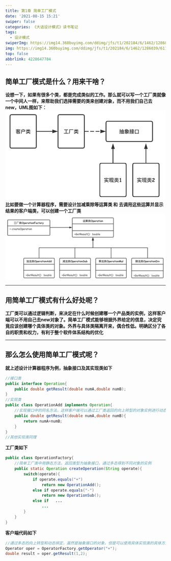 ```yaml
---
title: 第1章 简单工厂模式
date: '2021-08-15 15:21'
swiper: false
categories: 《大话设计模式》读书笔记
tags:
  - 设计模式
swiperImg: https://img14.360buyimg.com/ddimg/jfs/t1/202184/6/1462/1286039/6118c1d9E9ad4985c/6577ccacc7770fbb.png
img: https://img14.360buyimg.com/ddimg/jfs/t1/202184/6/1462/1286039/6118c1d9E9ad4985c/6577ccacc7770fbb.png
top: false
abbrlink: 4228647784
---
```


## 简单工厂模式是什么？用来干啥？
**设想一下，如果有很多个类，都是完成类似的工作。那么就可以写一个工厂类就像一个中间人一样，来帮助我们选择需要的类来创建对象，而不用我们自己去new，UML图如下：**
![](/medias/第1章简单工厂模式/0.png)
**比如要做一个计算器程序，需要设计加减乘除等运算类 和 去调用这些运算并显示结果的客户端类，可以创建一个工厂类**
![](/medias/第1章简单工厂模式/1.png)

---

##  用简单工厂模式有什么好处呢？
**工厂类可以通过逻辑判断，来决定在什么时候创建哪一个产品类的实例，这样客户端可以不用自己去new对象了。简单工厂模式能够根据外界给定的信息，决定究竟应该创建哪个具体类的对象。外界与具体类隔离开来，偶合性低。明确区分了各自的职责和权力，有利于整个软件体系结构的优化**

---

## 那么怎么使用简单工厂模式呢？
**就上述设计计算器程序为例，抽象接口及其实现类如下**
```java
//接口类
public interface Operation{
	public double getResult(double numA,double numB);
}
//实现类
public class OperationAdd implements Operation{
    //实现接口中的同名方法，这样客户端可以通过工厂类返回的向上转型的对象实例进行动态绑定调用具体方法
	public double getResult(double numA,double numB){
    	return numA+numB;
    }
}
//其他实现类同理
```
**工厂类如下**
```java
public class OperationFactory{
    //简单工厂类中用静态方法，返回类型为抽象接口，通过多态得到不同对象的实例
	public static Operation createOperation(String operate){
    	switch(operate){
            if operate.equals("+")
                return new OperationAdd();
            else if operate.equals("-")
                return new OperationSub();
            else if   ...
                ...
        }
    }
}
```
**客户端代码如下**
```java
//通过多态的向上转型和动态绑定，虽然是抽象接口的对象，但是可以使用具体实现类的具体方法
Operator oper = OperatorFactory.getOperator("+");
double result = oper.getResult(1,2);
```
